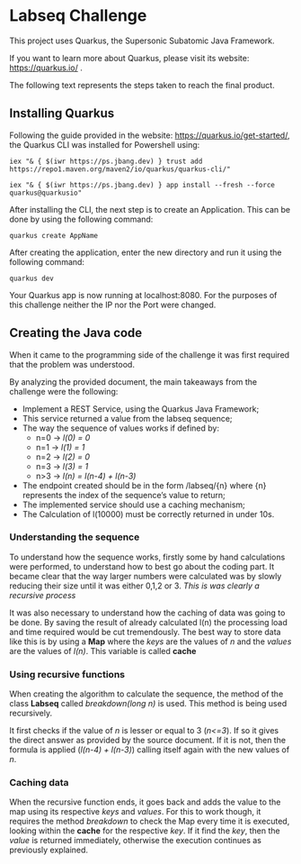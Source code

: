 # Labseq Challenge

This project uses Quarkus, the Supersonic Subatomic Java Framework.

If you want to learn more about Quarkus, please visit its website: https://quarkus.io/ .

The following text represents the steps taken to reach the final product.

## Installing Quarkus

Following the guide provided in the website: https://quarkus.io/get-started/, the Quarkus CLI was installed for Powershell using:

```shell script
iex "& { $(iwr https://ps.jbang.dev) } trust add https://repo1.maven.org/maven2/io/quarkus/quarkus-cli/"
```

```shell script
iex "& { $(iwr https://ps.jbang.dev) } app install --fresh --force quarkus@quarkusio"
```

After installing the CLI, the next step is to create an Application. This can be done by using the following command:

```shell script
quarkus create AppName
```

After creating the application, enter the new directory and run it using the following command:

```shell script
quarkus dev
```

Your Quarkus app is now running at localhost:8080. For the purposes of this challenge neither the IP nor the Port were changed.

## Creating the Java code

When it came to the programming side of the challenge it was first required that the problem was understood.

By analyzing the provided document, the main takeaways from the challenge were the following:
- Implement a REST Service, using the Quarkus Java Framework;
- This service returned a value from the labseq sequence;
- The way the sequence of values works if defined by:
    - n=0 -> *l(0) = 0* 
    - n=1 -> *l(1) = 1* 
    - n=2 -> *l(2) = 0* 
    - n=3 -> *l(3) = 1* 
    - n>3 -> *l(n) = l(n-4) + l(n-3)*
- The endpoint created should be in the form <baseurl>/labseq/{n} where {n} represents the index of the sequence’s value to return;
- The implemented service should use a caching mechanism;
- The Calculation of l(10000) must be correctly returned in under 10s.

### Understanding the sequence

To understand how the sequence works, firstly some by hand calculations were performed, to understand how to best go about the coding part.
It became clear that the way larger numbers were calculated was by slowly reducing their size until it was either 0,1,2 or 3.
*This is was clearly a recursive process*

It was also necessary to understand how the caching of data was going to be done.
By saving the result of already calculated l(n) the processing load and time required would be cut tremendously.
The best way to store data like this is by using a **Map** where the *keys* are the values of *n* and the *values* are the values of *l(n)*. This variable is called **cache**

### Using recursive functions

When creating the algorithm to calculate the sequence, the method of the class **Labseq** called *breakdown(long n)* is used.
This method is being used recursively.

It first checks if the value of *n* is lesser or equal to 3 (*n<=3*). 
    If so it gives the direct answer as provided by the source document.
    If it is not, then the formula is applied (*l(n-4) + l(n-3)*) calling itself again with the new values of *n*.

### Caching data

When the recursive function ends, it goes back and adds the value to the map using its respective *keys* and *values*.
For this to work though, it requires the method *breakdown* to check the Map every time it is executed, looking within the **cache** for the respective *key*.
If it find the *key*, then the *value* is returned immediately, otherwise the execution continues as previously explained.